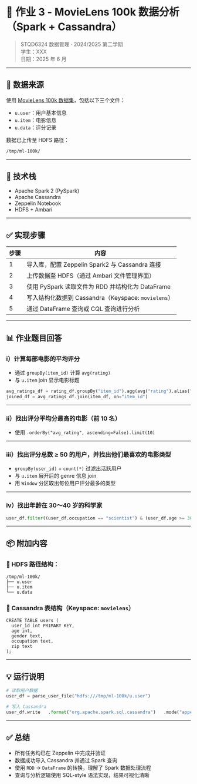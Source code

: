 
# 📘 作业 3 - MovieLens 100k 数据分析（Spark + Cassandra）

> STQD6324 数据管理 · 2024/2025 第二学期  
> 学生：XXX  
> 日期：2025 年 6 月

---

## 📁 数据来源

使用 [MovieLens 100k 数据集](https://grouplens.org/datasets/movielens/100k/)，包括以下三个文件：

- `u.user`：用户基本信息  
- `u.item`：电影信息  
- `u.data`：评分记录

数据已上传至 HDFS 路径：

```bash
/tmp/ml-100k/
```

---

## 🧱 技术栈

- Apache Spark 2 (PySpark)
- Apache Cassandra
- Zeppelin Notebook
- HDFS + Ambari

---

## ✅ 实现步骤

| 步骤 | 内容 |
|------|------|
| 1 | 导入库，配置 Zeppelin Spark2 与 Cassandra 连接 |
| 2 | 上传数据至 HDFS（通过 Ambari 文件管理界面） |
| 3 | 使用 PySpark 读取文件为 RDD 并结构化为 DataFrame |
| 4 | 写入结构化数据到 Cassandra（Keyspace: `movielens`） |
| 5 | 通过 DataFrame 查询或 CQL 查询进行分析 |

---

## 📊 作业题目回答

### i）计算每部电影的平均评分

- 通过 `groupBy(item_id)` 计算 `avg(rating)`  
- 与 `u.item` join 显示电影标题

```python
avg_ratings_df = rating_df.groupBy("item_id").agg(avg("rating").alias("avg_rating"))
joined_df = avg_ratings_df.join(item_df, on="item_id")
```

---

### ii）找出评分平均分最高的电影（前 10 名）

- 使用 `.orderBy("avg_rating", ascending=False).limit(10)`

---

### iii）找出评分总数 ≥ 50 的用户，并找出他们最喜欢的电影类型

- `groupBy(user_id)` + `count(*)` 过滤出活跃用户  
- 与 `u.item` 展开后的 genre 信息 join  
- 用 `Window` 分区取出每位用户评分最多的类型

---

### iv）找出年龄在 30～40 岁的科学家

```python
user_df.filter((user_df.occupation == "scientist") & (user_df.age >= 30) & (user_df.age <= 40))
```

---

## 📦 附加内容

### 📂 HDFS 路径结构：
```
/tmp/ml-100k/
├── u.user
├── u.item
└── u.data
```

### 🧾 Cassandra 表结构（Keyspace: `movielens`）

```cql
CREATE TABLE users (
  user_id int PRIMARY KEY,
  age int,
  gender text,
  occupation text,
  zip text
);
```

---

## 💡 运行说明

```python
# 读取用户数据
user_df = parse_user_file("hdfs:///tmp/ml-100k/u.user")

# 写入 Cassandra
user_df.write   .format("org.apache.spark.sql.cassandra")   .mode("append")   .option("keyspace", "movielens")   .option("table", "users")   .option("spark.cassandra.connection.host", "127.0.0.1")   .save()
```

---

## ✅ 总结

- 所有任务均已在 Zeppelin 中完成并验证  
- 数据成功导入 Cassandra 并通过 Spark 查询  
- 使用 `RDD` → `DataFrame` 的转换，理解了 Spark 数据处理流程  
- 查询与分析逻辑使用 SQL-style 语法实现，结果可视化清晰
